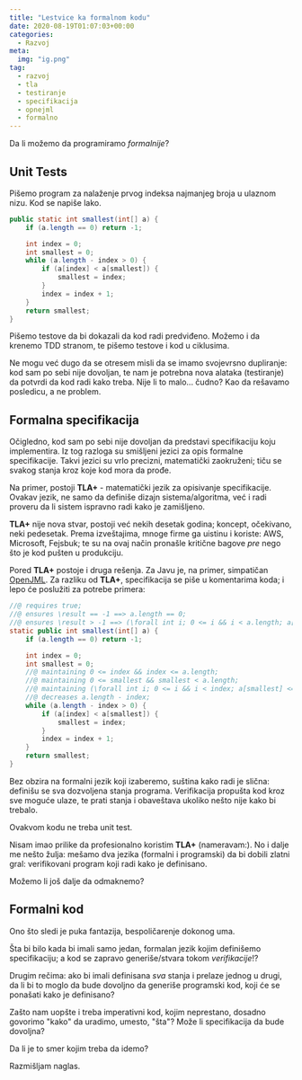 ```yaml
---
title: "Lestvice ka formalnom kodu"
date: 2020-08-19T01:07:03+00:00
categories:
  - Razvoj
meta:
  img: "ig.png"
tag:
  - razvoj
  - tla
  - testiranje
  - specifikacija
  - opnejml
  - formalno
---
```


Da li možemo da programiramo _formalnije_?

<!--more-->

## Unit Tests

Pišemo program za nalaženje prvog indeksa najmanjeg broja u ulaznom nizu. Kod se napiše lako.

```java
public static int smallest(int[] a) {
    if (a.length == 0) return -1;

    int index = 0;
    int smallest = 0;
    while (a.length - index > 0) {
        if (a[index] < a[smallest]) {
            smallest = index;
        }
        index = index + 1;
    }
    return smallest;
}
```

Pišemo testove da bi dokazali da kod radi predviđeno. Možemo i da krenemo TDD stranom, te pišemo testove i kod u ciklusima.

Ne mogu već dugo da se otresem misli da se imamo svojevrsno dupliranje: kod sam po sebi nije dovoljan, te nam je potrebna nova alataka (testiranje) da potvrdi da kod radi kako treba. Nije li to malo... čudno? Kao da rešavamo posledicu, a ne problem.

## Formalna specifikacija

Očigledno, kod sam po sebi nije dovoljan da predstavi specifikaciju koju implementira. Iz tog razloga su smišljeni jezici za opis formalne specifikacije. Takvi jezici su vrlo precizni, matematički zaokruženi; tiču se svakog stanja kroz koje kod mora da prođe.

Na primer, postoji **TLA+** - matematički jezik za opisivanje specifikacije. Ovakav jezik, ne samo da definiše dizajn sistema/algoritma, već i radi proveru da li sistem ispravno radi kako je zamišljeno.

**TLA+** nije nova stvar, postoji već nekih desetak godina; koncept, očekivano, neki pedesetak. Prema izveštajima, mnoge firme ga uistinu i koriste: AWS, Microsoft, Fejsbuk; te su na ovaj način pronašle kritične bagove _pre_ nego što je kod pušten u produkciju.

Pored **TLA+** postoje i druga rešenja. Za Javu je, na primer, simpatičan [OpenJML](http://www.openjml.org). Za razliku od **TLA+**, specifikacija se piše u komentarima koda; i lepo će poslužiti za potrebe primera:

```java
//@ requires true;
//@ ensures \result == -1 ==> a.length == 0;
//@ ensures \result > -1 ==> (\forall int i; 0 <= i && i < a.length; a[\result] <= a[i]);
static public int smallest(int[] a) {
    if (a.length == 0) return -1;

    int index = 0;
    int smallest = 0;
    //@ maintaining 0 <= index && index <= a.length;
    //@ maintaining 0 <= smallest && smallest < a.length;
    //@ maintaining (\forall int i; 0 <= i && i < index; a[smallest] <= a[i]);
    //@ decreases a.length - index;
    while (a.length - index > 0) {
        if (a[index] < a[smallest]) {
            smallest = index;
        }
        index = index + 1;
    }
    return smallest;
}
```

Bez obzira na formalni jezik koji izaberemo, suština kako radi je slična: definišu se sva dozvoljena stanja programa. Verifikacija propušta kod kroz sve moguće ulaze, te prati stanja i obaveštava ukoliko nešto nije kako bi trebalo.

Ovakvom kodu ne treba unit test.

Nisam imao prilike da profesionalno koristim **TLA+** (nameravam:). No i dalje me nešto žulja: mešamo dva jezika (formalni i programski) da bi dobili zlatni gral: verifikovani program koji radi kako je definisano.

Možemo li još dalje da odmaknemo?

## Formalni kod

Ono što sledi je puka fantazija, bespoličarenje dokonog uma.

Šta bi bilo kada bi imali samo jedan, formalan jezik kojim definišemo specifikaciju; a kod se zapravo generiše/stvara tokom _verifikacije_!?

Drugim rečima: ako bi imali definisana _sva_ stanja i prelaze jednog u drugi, da li bi to moglo da bude dovoljno da generiše programski kod, koji će se ponašati kako je definisano?

Zašto nam uopšte i treba imperativni kod, kojim neprestano, dosadno govorimo "kako" da uradimo, umesto, "šta"? Može li specifikacija da bude dovoljna?

Da li je to smer kojim treba da idemo?

Razmišljam naglas.
